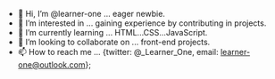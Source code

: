 - 👋 Hi, I’m @learner-one ... eager newbie.
- 👀 I’m interested in ... gaining experience by contributing in projects. 
- 🌱 I’m currently learning ... HTML...CSS...JavaScript.
- 💞️ I’m looking to collaborate on ... front-end projects.
- 📫 How to reach me ... {twitter: @_Learner_One, email: learner-one@outlook.com};

<!---
learner-one/learner-one is a ✨ special ✨ repository because its `README.md` (this file) appears on your GitHub profile.
You can click the Preview link to take a look at your changes.
--->
